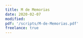 ```yaml
---
title: M de Memorias
date: 2020-02-07
modified:
pdf: '/scripts/M-de-Memorias.pdf'
freelance: true
---
```

